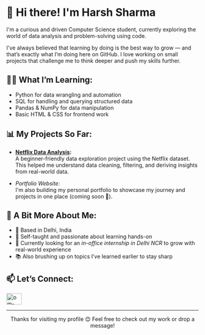 # 👋 Hi there! I'm Harsh Sharma

I'm a curious and driven Computer Science student, currently exploring the world of data analysis and problem-solving using code.

I've always believed that learning by doing is the best way to grow — and that’s exactly what I’m doing here on GitHub. I love working on small projects that challenge me to think deeper and push my skills further.

## 👨‍💻 What I’m Learning:
- Python for data wrangling and automation
- SQL for handling and querying structured data
- Pandas & NumPy for data manipulation
- Basic HTML & CSS for frontend work

## 📊 My Projects So Far:
- **[Netflix Data Analysis](https://github.com/Harsh-Sharma-DA/Project/tree/main/Data_Analytics/Netflix_Data_Analytics):**  
  A beginner-friendly data exploration project using the Netflix dataset. This helped me understand data cleaning, filtering, and deriving insights from real-world data.

- *Portfolio Website:*  
  I'm also building my personal portfolio to showcase my journey and projects in one place (coming soon 🚀).

## 📍 A Bit More About Me:
- 📍 Based in Delhi, India  
- 🧠 Self-taught and passionate about learning hands-on  
- 🎯 Currently looking for an *in-office internship in Delhi NCR* to grow with real-world experience  
- 📚 Also brushing up on topics I’ve learned earlier to stay sharp

## 📫 Let’s Connect:

 <a href="https://www.linkedin.com/in/harsh-sharma-prof/" target="blank"><img align="center" src="https://raw.githubusercontent.com/rahuldkjain/github-profile-readme-generator/master/src/images/icons/Social/linked-in-alt.svg" alt="om-kumar-39ab62295" height="30" width="40" /></a>  
<hr>
<div align = "center"><p>Thanks for visiting my profile 😊 Feel free to check out my work or drop a message!</p></div>



